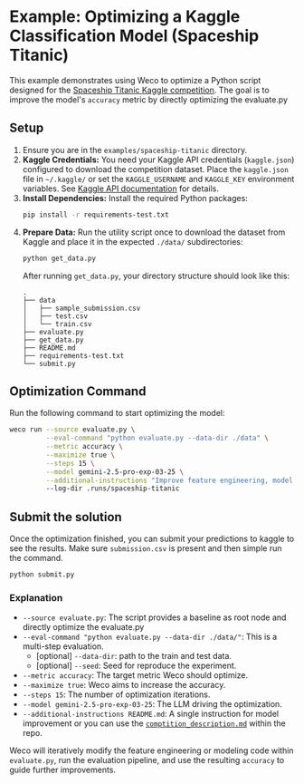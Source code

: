 # Example: Optimizing a Kaggle Classification Model (Spaceship Titanic)

This example demonstrates using Weco to optimize a Python script designed for the [Spaceship Titanic Kaggle competition](https://www.kaggle.com/competitions/spaceship-titanic/overview). The goal is to improve the model's `accuracy` metric by directly optimizing the evaluate.py

## Setup

1.  Ensure you are in the `examples/spaceship-titanic` directory.
2.  **Kaggle Credentials:** You need your Kaggle API credentials (`kaggle.json`) configured to download the competition dataset. Place the `kaggle.json` file in `~/.kaggle/` or set the `KAGGLE_USERNAME` and `KAGGLE_KEY` environment variables. See [Kaggle API documentation](https://github.com/Kaggle/kaggle-api#api-credentials) for details.
3.  **Install Dependencies:** Install the required Python packages:
    ```bash
    pip install -r requirements-test.txt
    ```
4.  **Prepare Data:** Run the utility script once to download the dataset from Kaggle and place it in the expected `./data/` subdirectories:
    ```bash
    python get_data.py
    ```
    After running `get_data.py`, your directory structure should look like this:
    ```
    .
    ├── data
    │   ├── sample_submission.csv
    │   ├── test.csv
    │   └── train.csv
    ├── evaluate.py
    ├── get_data.py
    ├── README.md
    ├── requirements-test.txt
    └── submit.py
    ```

## Optimization Command

Run the following command to start optimizing the model:

```bash
weco run --source evaluate.py \
         --eval-command "python evaluate.py --data-dir ./data" \
         --metric accuracy \
         --maximize true \
         --steps 15 \
         --model gemini-2.5-pro-exp-03-25 \
         --additional-instructions "Improve feature engineering, model choice and hyper-parameters."
         --log-dir .runs/spaceship-titanic
```

## Submit the solution

Once the optimization finished, you can submit your predictions to kaggle to see the results. Make sure `submission.csv` is present and then simple run the command.

```bash
python submit.py
```

### Explanation

*   `--source evaluate.py`: The script provides a baseline as root node and directly optimize the evaluate.py
*   `--eval-command "python evaluate.py --data-dir ./data/"`: This is a multi-step evaluation.
    *   [optional] `--data-dir`: path to the train and test data.
    *   [optional] `--seed`: Seed for reproduce the experiment.
*   `--metric accuracy`: The target metric Weco should optimize.
*   `--maximize true`: Weco aims to increase the accuracy.
*   `--steps 15`: The number of optimization iterations.
*   `--model gemini-2.5-pro-exp-03-25`: The LLM driving the optimization.
*   `--additional-instructions README.md`: A single instruction for model improvement or you can use the [`comptition_description.md`](./competition_description.md) within the repo.

Weco will iteratively modify the feature engineering or modeling code within `evaluate.py`, run the evaluation pipeline, and use the resulting `accuracy` to guide further improvements.